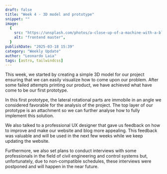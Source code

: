 ```yaml
---
draft: false
title: "Week 4 - 3D model and prototype"
snippet: ""
image:
  {
    src: "https://unsplash.com/photos/a-close-up-of-a-machine-with-a-black-background-drTIJgAc58w",
    alt: "frontend master",
  }
publishDate: "2025-03-18 15:39"
category: "Weekly Update"
author: "Leonardo Laia"
tags: [astro, tailwindcss]
---
```


This week, we started by creating a simple 3D model for our project ensuring that we can easily visualize how to come upon our problem. After some failed attempts printing our product, we have achieved what have come to be our first prototype.

In this first prototype, the lateral rotational parts are immobile in an angle we considered favorable for the analysis of the project. The top layer of our prototype is an attachment so we can further analyse how to fully implement this solution.

We also talked to a professional UX designer that gave us feedback on how to improve and make our website and blog more appealing. This feedback was valuable and will be used in the next few weeks while we keep updating the website.

Furthermore, we also set plans to conduct interviews with some professionals in the field of civil engineering and control systems but, unfortunately, due to non-compatible schedules, these interviews were postponed and will happen in the near future.
